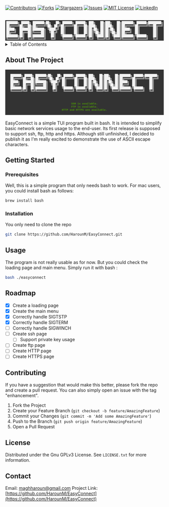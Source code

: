 

[![Contributors][contributors-shield]][contributors-url]
[![Forks][forks-shield]][forks-url]
[![Stargazers][stars-shield]][stars-url]
[![Issues][issues-shield]][issues-url]
[![MIT License][license-shield]][license-url]
[![LinkedIn][linkedin-shield]][linkedin-url]



<br />
<div align="center">
  <a href="https://github.com/HarounM/EasyConnect">
        <img src="./images/logo.png"/>                                              
  </a>
</div>

<details>
  <summary>Table of Contents</summary>
  <ol>
    <li>
      <a href="#about-the-project">About The Project</a>
    </li>
    <li>
      <a href="#getting-started">Getting Started</a>
      <ul>
        <li><a href="#prerequisites">Prerequisites</a></li>
        <li><a href="#installation">Installation</a></li>
      </ul>
    </li>
    <li><a href="#usage">Usage</a></li>
    <li><a href="#roadmap">Roadmap</a></li>
    <li><a href="#contributing">Contributing</a></li>
    <li><a href="#license">License</a></li>
    <li><a href="#contact">Contact</a></li>
    <li><a href="#acknowledgments">Acknowledgments</a></li>
  </ol>
</details>

## About The Project

[![Product Name Screen Shot][product-screenshot]](https://github.com/HarounM/EasyConnect)

EasyConnect is a simple TUI program built in bash. It is intended to simplify basic network services usage to the end-user. Its first release is supposed to support ssh, ftp, http and https. 
Although still unfinished, I decided to publish it as I'm really excited to demonstrate the use of ASCII escape characters.

## Getting Started

### Prerequisites

Well, this is a simple program that only needs bash to work.
For mac users, you could install bash as follows:
  ```sh
  brew install bash
  ```

### Installation

 You only need to clone the repo
   ```sh
   git clone https://github.com/HarounM/EasyConnect.git
   ```

## Usage
The program is not really usable as for now. But you could check the loading page and main menu. Simply run it with bash :
   ```sh
bash ./easyconnect
   ```

## Roadmap

- [x] Create a loading page 
- [x] Create the main menu
- [x] Correctly handle SIGTSTP
- [x] Correctly handle SIGTERM
- [ ] Correctly handle SIGWINCH 
- [ ] Create ssh page 
    - [ ] Support private key usage
- [ ] Create ftp page
- [ ] Create HTTP page
- [ ] Create HTTPS page

## Contributing
If you have a suggestion that would make this better, please fork the repo and create a pull request. You can also simply open an issue with the tag "enhancement".

1. Fork the Project
2. Create your Feature Branch (`git checkout -b feature/AmazingFeature`)
3. Commit your Changes (`git commit -m 'Add some AmazingFeature'`)
4. Push to the Branch (`git push origin feature/AmazingFeature`)
5. Open a Pull Request

## License

Distributed under the Gnu GPLv3 License. See `LICENSE.txt` for more information.


## Contact
Email: maghharoun@gmail.com
Project Link: [https://github.com/HarounM/EasyConnect](https://github.com/HarounM/EasyConnect)

[contributors-shield]: https://img.shields.io/github/contributors/github_username/repo_name.svg?style=for-the-badge
[contributors-url]: https://github.com/HarounM/EasyConnect/graphs/contributors
[forks-shield]: https://img.shields.io/github/forks/github_username/repo_name.svg?style=for-the-badge
[forks-url]: https://github.com/HarounM/EasyConnect/network/members
[stars-shield]: https://img.shields.io/github/stars/github_username/repo_name.svg?style=for-the-badge
[stars-url]: https://github.com/HarounM/EasyConnect/stargazers
[issues-shield]: https://img.shields.io/github/issues/github_username/repo_name.svg?style=for-the-badge
[issues-url]: https://github.com/HarounM/EasyConnect/issues
[license-shield]: https://img.shields.io/github/license/github_username/repo_name.svg?style=for-the-badge
[license-url]: https://github.com/HarounM/EasyConnect/blob/master/LICENSE.txt
[linkedin-shield]: https://img.shields.io/badge/-LinkedIn-black.svg?style=for-the-badge&logo=linkedin&colorB=555
[linkedin-url]: https://www.linkedin.com/in/haroun-maghraoui-08021a1b3/
[product-screenshot]: images/screenshot.png

